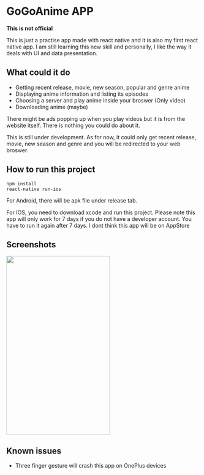 # GoGoAnime APP
**This is not official**

This is just a practise app made with react native and it is also my first react native app. I am still learning this new skill and personally, I like the way it deals with UI and data presentation.

## What could it do
* Getting recent release, movie, new season, popular and genre anime
* Displaying anime information and listing its episodes
* Choosing a server and play anime inside your broswer (Only video)
* Downloading anime (maybe)

There might be ads popping up when you play videos but it is from the website itself. There is nothing you could do about it.

This is still under development. As for now, it could only get recent release, movie, new season and genre and you will be redirected to your web broswer.

## How to run this project
~~~~
npm install
react-native run-ios
~~~~
For Android, there will be apk file under release tab.

For IOS, you need to download xcode and run this project. Please note this app will only work for 7 days if you do not have a developer account. You have to run it again after 7 days. I dont think this app will be on AppStore

## Screenshots
<img src="https://raw.githubusercontent.com/HenryQuan/React-Native-GoGoAnime/Function/screenshots/New%20Release.jpg" width="270px" height="466px" />

## Known issues
* Three finger gesture will crash this app on OnePlus devices
